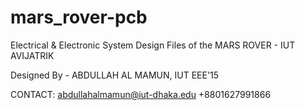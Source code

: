 # mars_rover-pcb
Electrical & Electronic System Design Files of the MARS ROVER - IUT AVIJATRIK 

Designed By - ABDULLAH AL MAMUN, IUT EEE'15

CONTACT: 
abdullahalmamun@iut-dhaka.edu
+8801627991866
